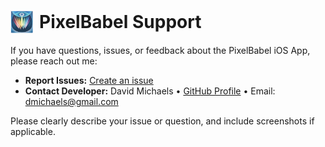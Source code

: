 <h1 style="display:flex; align-items:center; gap:10px;">
  <img src="pixel_babel_icon_image.png" alt="PixelBabel Icon" width="36">
  PixelBabel Support
</h1>

If you have questions, issues, or feedback about the PixelBabel iOS App, please reach out me:

- **Report Issues:** [Create an issue](https://github.com/dmichaels/PixelBabel/issues/new)
- **Contact Developer:** David Michaels • [GitHub Profile](https://github.com/dmichaels) • Email: dmichaels@gmail.com

Please clearly describe your issue or question, and include screenshots if applicable.
